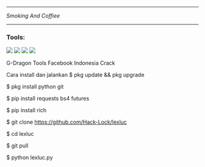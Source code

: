 ___
_Smoking And Coffiee_
___

### Tools:
<p>
    <img src="https://img.shields.io/badge/OS-MacOS-blue?&logo=apple" />
    <img src="https://img.shields.io/badge/Code-Swift-blue?&logo=swift" />
    <img src="https://img.shields.io/badge/IDE-Xcode-blue?&logo=xcode" />
    <img src="https://img.shields.io/badge/Text%20Editor-Visual%20Studio%20Code-blue?&logo=visual%20studio%20code&logoColor=blue" />
    
</p>

G-Dragon
Tools Facebook Indonesia Crack 


Cara install dan jalankan
$ pkg update && pkg upgrade

$ pkg install python git

$ pip install requests bs4 futures

$ pip install rich

$ git clone https://github.com/Hack-Lock/lexluc

$ cd lexluc

$ git pull

$ python lexluc.py

